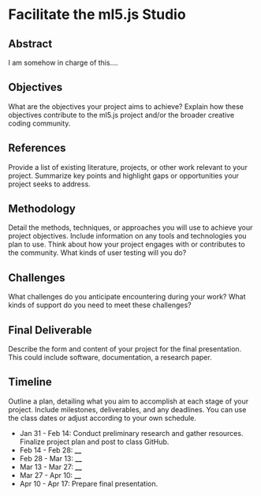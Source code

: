 # Facilitate the ml5.js Studio

## Abstract

I am somehow in charge of this....

## Objectives

What are the objectives your project aims to achieve? Explain how these objectives contribute to the ml5.js project and/or the broader creative coding community.

## References

Provide a list of existing literature, projects, or other work relevant to your project. Summarize key points and highlight gaps or opportunities your project seeks to address.

## Methodology

Detail the methods, techniques, or approaches you will use to achieve your project objectives. Include information on any tools and technologies you plan to use. Think about how your project engages with or contributes to the community. What kinds of user testing will you do?

## Challenges

What challenges do you anticipate encountering during your work? What kinds of support do you need to meet these challenges?

## Final Deliverable

Describe the form and content of your project for the final presentation. This could include software, documentation, a research paper.

## Timeline

Outline a plan, detailing what you aim to accomplish at each stage of your project. Include milestones, deliverables, and any deadlines. You can use the class dates or adjust according to your own schedule.

- Jan 31 - Feb 14: Conduct preliminary research and gather resources. Finalize project plan and post to class GitHub.
- Feb 14 - Feb 28: **\_\_**
- Feb 28 - Mar 13: **\_\_**
- Mar 13 - Mar 27: **\_\_**
- Mar 27 - Apr 10: **\_\_**
- Apr 10 - Apr 17: Prepare final presentation.
